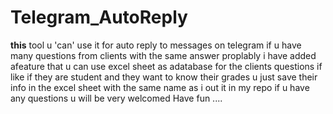 # **Telegram_AutoReply**
 **this** tool u 'can' use it for auto reply to messages on telegram if u have many questions from clients with the same answer proplably i have added afeature that u can use excel sheet as adatabase for the clients questions if like if they are student and they want to know their grades u just save their info in the excel sheet with the same name as i out it in my repo if u have any questions u will be very welcomed Have fun ....
